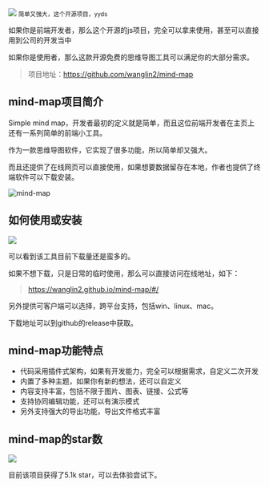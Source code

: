 <img src="/assets/image/240810-mind-map.png">
<small>简单又强大，这个开源项目，yyds</small>

如果你是前端开发者，那么这个开源的js项目，完全可以拿来使用，甚至可以直接用到公司的开发当中

如果你是使用者，那么这款开源免费的思维导图工具可以满足你的大部分需求。

>项目地址：https://github.com/wanglin2/mind-map

## mind-map项目简介

Simple mind map，开发者最初的定义就是简单，而且这位前端开发者在主页上还有一系列简单的前端小工具。

作为一款思维导图软件，它实现了很多功能，所以简单却又强大。

而且还提供了在线网页可以直接使用，如果想要数据留存在本地，作者也提供了终端软件可以下载安装。

![mind-map](/assets/image/240810-mind-map.png)

## 如何使用或安装

 ![](https://img.shields.io/github/downloads/wanglin2/mind-map/total?style=flat-square)

可以看到该工具目前下载量还是蛮多的。

如果不想下载，只是日常的临时使用，那么可以直接访问在线地址，如下：

>https://wanglin2.github.io/mind-map/#/

另外提供可客户端可以选择，跨平台支持，包括win、linux、mac。

下载地址可以到github的release中获取。

## mind-map功能特点

- 代码采用插件式架构，如果有开发能力，完全可以根据需求，自定义二次开发
- 内置了多种主题，如果你有新的想法，还可以自定义
- 内容支持丰富，包括不限于图片、图表、链接、公式等
- 支持协同编辑功能，还可以有演示模式
- 另外支持强大的导出功能，导出文件格式丰富

## mind-map的star数

 ![](https://img.shields.io/github/stars/wanglin2/mind-map?style=flat-square)

 目前该项目获得了5.1k star，可以去体验尝试下。
